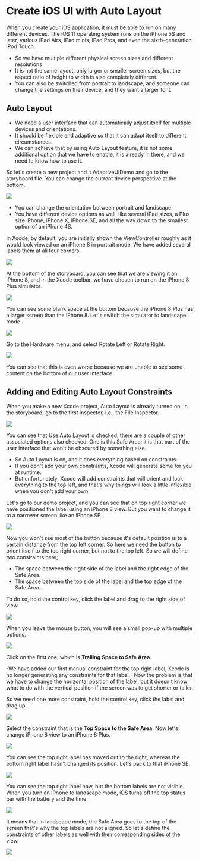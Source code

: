 # Create iOS UI with Auto Layout

When you create your iOS application, it must be able to run on many different devices. The iOS 11 operating system runs on the iPhone 5S and later, various iPad Airs, iPad minis, iPad Pros, and even the sixth-generation iPod Touch.

 - So we have multiple different physical screen sizes and different resolutions
 - It is not the same layout, only larger or smaller screen sizes, but the aspect ratio of height to width is also completely different.
 - You can also be switched from portrait to landscape, and someone can change the settings on their device, and they want a larger font. 

## Auto Layout

 - We need a user interface that can automatically adjust itself for multiple devices and orientations. 
 - It should be flexible and adaptive so that it can adapt itself to different circumstances.
 - We can achieve that by using Auto Layout feature, it is not some additional option that we have to enable, it is already in there, and we need to know how to use it.

So let's create a new project and it AdaptiveUIDemo and go to the storyboard file. You can change the current device perspective at the bottom. 

<img src="https://raw.githubusercontent.com/zzzprojects/tutorial4.net/master/ios-tutorial/images/autolayout1.png">

 - You can change the orientation between portrait and landscape.
 - You have different device options as well, like several iPad sizes, a Plus size iPhone, iPhone X, iPhone SE, and all the way down to the smallest option of an iPhone 4S. 

In Xcode, by default, you are initially shown the ViewController roughly as it would look viewed on an iPhone 8 in portrait mode. We have added several labels them at all four corners.

<img src="https://raw.githubusercontent.com/zzzprojects/tutorial4.net/master/ios-tutorial/images/autolayout2.png">

At the bottom of the storyboard, you can see that we are viewing it an iPhone 8, and in the Xcode toolbar, we have chosen to run on the iPhone 8 Plus simulator. 

<img src="https://raw.githubusercontent.com/zzzprojects/tutorial4.net/master/ios-tutorial/images/autolayout3.png">

You can see some blank space at the bottom because the iPhone 8 Plus has a larger screen than the iPhone 8. Let's switch the simulator to landscape mode. 

<img src="https://raw.githubusercontent.com/zzzprojects/tutorial4.net/master/ios-tutorial/images/autolayout4.png">

Go to the Hardware menu, and select Rotate Left or Rotate Right.

<img src="https://raw.githubusercontent.com/zzzprojects/tutorial4.net/master/ios-tutorial/images/autolayout5.png">

You can see that this is even worse because we are unable to see some content on the bottom of our user interface. 

## Adding and Editing Auto Layout Constraints

When you make a new Xcode project, Auto Layout is already turned on. In the storyboard, go to the first inspector, i.e., the File Inspector. 

<img src="https://raw.githubusercontent.com/zzzprojects/tutorial4.net/master/ios-tutorial/images/autolayout6.png">

You can see that Use Auto Layout is checked, there are a couple of other associated options also checked. One is this Safe Area; it is that part of the user interface that won't be obscured by something else.

 - So Auto Layout is on, and it does everything based on constraints. 
 - If you don't add your own constraints, Xcode will generate some for you at runtime. 
 - But unfortunately, Xcode will add constraints that will orient and lock everything to the top left, and that's why things will look a little inflexible when you don't add your own.

Let's go to our demo project, and you can see that on top right corner we have positioned the label using an iPhone 8 view. But you want to change it to a narrower screen like an iPhone SE.

<img src="https://raw.githubusercontent.com/zzzprojects/tutorial4.net/master/ios-tutorial/images/autolayout7.png">

Now you won't see most of the button because it's default position is to a certain distance from the top left corner. So here we need the button to orient itself to the top right corner, but not to the top left. So we will define two constraints here;

 - The space between the right side of the label and the right edge of the Safe Area.
 - The space between the top side of the label and the top edge of the Safe Area.

To do so, hold the control key, click the label and drag to the right side of view.

<img src="https://raw.githubusercontent.com/zzzprojects/tutorial4.net/master/ios-tutorial/images/autolayout8.png">

When you leave the mouse button, you will see a small pop-up with multiple options.

<img src="https://raw.githubusercontent.com/zzzprojects/tutorial4.net/master/ios-tutorial/images/autolayout9.png">

Click on the first one, which is **Trailing Space to Safe Area**. 

 -We have added our first manual constraint for the top right label, Xcode is no longer generating any constraints for that label. 
 -Now the problem is that we have to change the horizontal position of the label, but it doesn't know what to do with the vertical position if the screen was to get shorter or taller. 

So we need one more constraint, hold the control key, click the label and drag up.

<img src="https://raw.githubusercontent.com/zzzprojects/tutorial4.net/master/ios-tutorial/images/autolayout10.png">

Select the constraint that is the **Top Space to the Safe Area**.  Now let's change iPhone 8 view to an iPhone 8 Plus.

<img src="https://raw.githubusercontent.com/zzzprojects/tutorial4.net/master/ios-tutorial/images/autolayout11.png">

You can see the top right label has moved out to the right, whereas the bottom right label hasn't changed its position. Let's back to that iPhone SE.

<img src="https://raw.githubusercontent.com/zzzprojects/tutorial4.net/master/ios-tutorial/images/autolayout12.png">

You can see the top right label now, but the bottom labels are not visible. When you turn an iPhone to landscape mode, iOS turns off the top status bar with the battery and the time.  

<img src="https://raw.githubusercontent.com/zzzprojects/tutorial4.net/master/ios-tutorial/images/autolayout13.png">

It means that in landscape mode, the Safe Area goes to the top of the screen that's why the top labels are not aligned. So let's define the constraints of other labels as well with their corresponding sides of the view.

<img src="https://raw.githubusercontent.com/zzzprojects/tutorial4.net/master/ios-tutorial/images/autolayout14.png">
 
